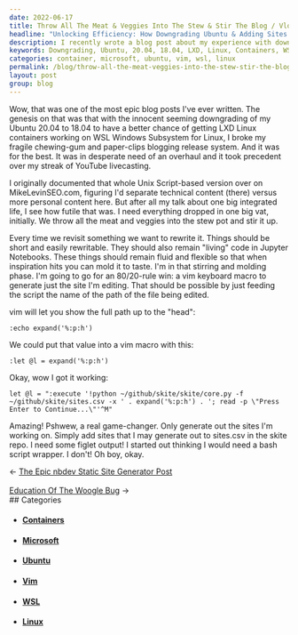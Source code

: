 ```yaml
---
date: 2022-06-17
title: Throw All The Meat & Veggies Into The Stew & Stir The Blog / Vlog
headline: "Unlocking Efficiency: How Downgrading Ubuntu & Adding Sites Streamlined My Workflow"
description: I recently wrote a blog post about my experience with downgrading Ubuntu 20.04 to 18.04 so I could use LXD Linux containers on WSL Windows Subsystem for Linux. To make my workflow more efficient, I created a vim keyboard macro that generates the site I'm editing and added sites to sites.csv in the skite repo. Read my blog post to find out how this game-changing experience helped me streamline my workflow.
keywords: Downgrading, Ubuntu, 20.04, 18.04, LXD, Linux, Containers, WSL, Windows, Subsystem, Vim, Keyboard, Macro, Generates, Site, Editing, Sites.csv, Skite, Repo, Technical, Content, MikeLevinSEO.com, Personal, Blog, Streamline, Workflow, Game-Changing, Experience
categories: container, microsoft, ubuntu, vim, wsl, linux
permalink: /blog/throw-all-the-meat-veggies-into-the-stew-stir-the-blog-vlog/
layout: post
group: blog
---
```



Wow, that was one of the most epic blog posts I've ever written. The genesis on
that was that with the innocent seeming downgrading of my Ubuntu 20.04 to 18.04
to have a better chance of getting LXD Linux containers working on WSL Windows
Subsystem for Linux, I broke my fragile chewing-gum and paper-clips blogging
release system. And it was for the best. It was in desperate need of an
overhaul and it took precedent over my streak of YouTube livecasting.

I originally documented that whole Unix Script-based version over on
MikeLevinSEO.com, figuring I'd separate technical content (there) versus more
personal content here. But after all my talk about one big integrated life, I
see how futile that was. I need everything dropped in one big vat, initially.
We throw all the meat and veggies into the stew pot and stir it up.

Every time we revisit something we want to rewrite it. Things should be short
and easily rewritable. They should also remain "living" code in Jupyter
Notebooks. These things should remain fluid and flexible so that when
inspiration hits you can mold it to taste. I'm in that stirring and molding
phase. I'm going to go for an 80/20-rule win: a vim keyboard macro to generate
just the site I'm editing. That should be possible by just feeding the script
the name of the path of the file being edited.

vim will let you show the full path up to the "head":

    :echo expand('%:p:h')

We could put that value into a vim macro with this:

    :let @l = expand('%:p:h')

Okay, wow I got it working:

    let @l = ":execute '!python ~/github/skite/skite/core.py -f ~/github/skite/sites.csv -x ' . expand('%:p:h') . '; read -p \"Press Enter to Continue...\"'^M"

Amazing! Pshwew, a real game-changer. Only generate out the sites I'm working
on. Simply add sites that I may generate out to sites.csv in the skite repo. I
need some figlet output! I started out thinking I would need a bash script
wrapper. I don't! Oh boy, okay.


<div class="arrow-links"><div class="post-nav-prev"><span class="arrow">&larr;&nbsp;</span><a href="/blog/the-epic-nbdev-static-site-generator-post/">The Epic nbdev Static Site Generator Post</a></div> &nbsp; <div class="post-nav-next"><a href="/blog/education-of-the-woogle-bug/">Education Of The Woogle Bug</a><span class="arrow">&nbsp;&rarr;</span></div></div>
## Categories

<ul>
<li><h4><a href='/container/'>Containers</a></h4></li>
<li><h4><a href='/microsoft/'>Microsoft</a></h4></li>
<li><h4><a href='/ubuntu/'>Ubuntu</a></h4></li>
<li><h4><a href='/vim/'>Vim</a></h4></li>
<li><h4><a href='/wsl/'>WSL</a></h4></li>
<li><h4><a href='/linux/'>Linux</a></h4></li></ul>